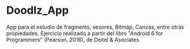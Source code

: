 # Doodlz_App
App para el estudio de fragments, sesores, Bitmap, Canvas, entre otras propiedades. Ejercicio realizado a partir del libro "Android 6 for Programmers" (Pearson, 2016), de Deitel &amp; Asociates
